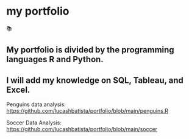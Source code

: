 # my portfolio
📚
## My portfolio is divided by the programming languages R and Python.
## I will add my knowledge on SQL, Tableau, and Excel.

Penguins data analysis: https://github.com/lucashbatista/portfolio/blob/main/penguins.R

Soccer Data Analysis: https://github.com/lucashbatista/portfolio/blob/main/soccer



